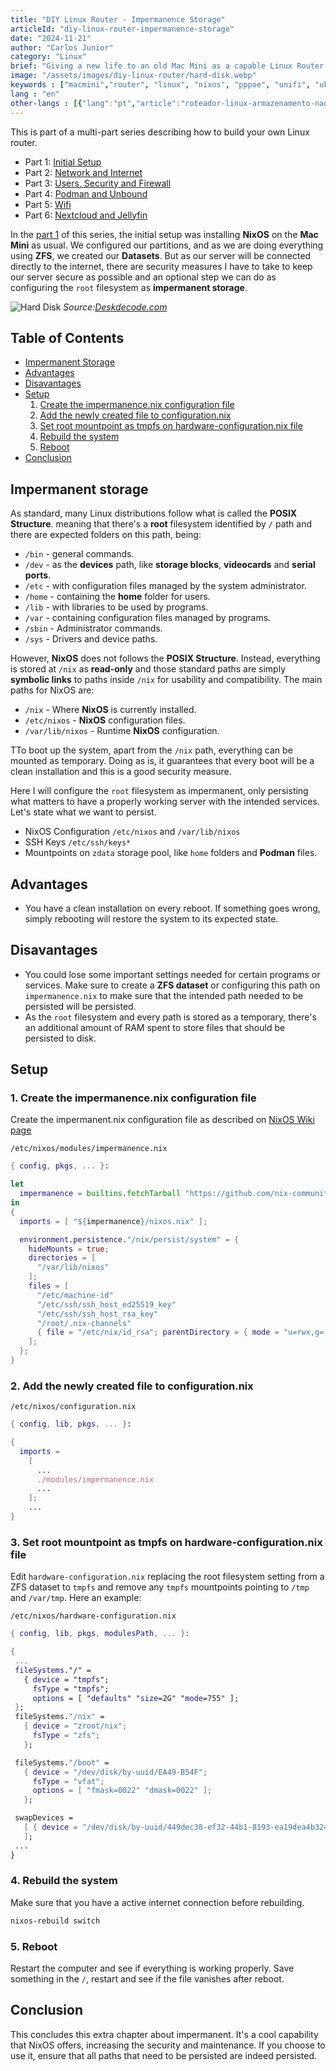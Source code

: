 ```yaml
---
title: "DIY Linux Router - Impermanence Storage"
articleId: "diy-linux-router-impermanence-storage"
date: "2024-11-21"
author: "Carlos Junior"
category: "Linux"
brief: "Giving a new life to an old Mac Mini as a capable Linux Router and homelab. Configuring storage for impermanence."
image: "/assets/images/diy-linux-router/hard-disk.webp"
keywords : ["macmini","router", "linux", "nixos", "pppoe", "unifi", "ubiquiti", "apple", "vlan", "tl-sg108e"]
lang : "en"
other-langs : [{"lang":"pt","article":"roteador-linux-armazenamento-nao-permanente"}]
---
```


This is part of a multi-part series describing how to build your own Linux router.

- Part 1: [Initial Setup](/article/diy-linux-router-part-1-initial-setup)
- Part 2: [Network and Internet](/article/diy-linux-router-part-2-network-and-internet)
- Part 3: [Users, Security and Firewall](/article/diy-linux-router-part-3-users-security-firewall)
- Part 4: [Podman and Unbound](/article/diy-linux-router-part-4-podman-unbound)
- Part 5: [Wifi](/article/diy-linux-router-part-5-wifi)
- Part 6: [Nextcloud and Jellyfin](/article/diy-linux-router-part-6-nextcloud-jellyfin)

In the [part 1](/article/diy-linux-router-part-1-initial-setup) of this series, the initial setup was installing **NixOS** on the **Mac Mini** as usual. We configured our partitions, and as we are doing everything using **ZFS**, we created our **Datasets**. But as our server will be connected directly to the internet, there are security measures I have to take to keep our server secure as possible and an optional step we can do as configuring the `root` filesystem as **impermanent storage**.

![Hard Disk](/assets/images/diy-linux-router/hard-disk.webp)
*Source:[Deskdecode.com](https://www.deskdecode.com/)*

## Table of Contents

- [Impermanent Storage](#impermanent-storage)
- [Advantages](#advantages)
- [Disavantages](#disavantages)
- [Setup](#setup)
  1. [Create the impermanence.nix configuration file](#1-create-the-impermanencenix-configuration-file)
  2. [Add the newly created file to configuration.nix](#2-add-the-newly-created-file-to-configurationnix)
  3. [Set root mountpoint as tmpfs on hardware-configuration.nix file](#3-set-root-mountpoint-as-tmpfs-on-hardware-configurationnix-file)
  4. [Rebuild the system](#4-rebuild-the-system)
  5. [Reboot](#5-reboot)
- [Conclusion](#conclusion)

## Impermanent storage

As standard, many Linux distributions follow what is called the **POSIX Structure**. meaning that there's a **root** filesystem identified by `/` path and there are expected folders on this path, being:

- `/bin` - general commands.
- `/dev` - as the **devices** path, like **storage blocks**, **videocards** and **serial ports**.
- `/etc` - with configuration files managed by the system administrator.
- `/home` - containing the **home** folder for users.
- `/lib` - with libraries to be used by programs.
- `/var` - containing configuration files managed by programs.
- `/sbin` - Administrator commands.
- `/sys` - Drivers and device paths.

However, **NixOS** does not follows the **POSIX Structure**. Instead, everything is stored at `/nix` as **read-only** and those standard paths are simply **symbolic links** to paths inside `/nix` for usability and compatibility.
The main paths for NixOS are:

- `/nix` - Where **NixOS** is currently installed.
- `/etc/nixos` - **NixOS** configuration files.
- `/var/lib/nixos` - Runtime **NixOS** configuration.

TTo boot up the system, apart from the `/nix` path, everything can be mounted as temporary. Doing as is, it guarantees that every boot will be a clean installation and this is a good security measure.

Here I will configure the `root` filesystem as impermanent, only persisting what matters to have a properly working server with the intended services. Let's state what we want to persist.

- NixOS Configuration `/etc/nixos` and `/var/lib/nixos`
- SSH Keys `/etc/ssh/keys*`
- Mountpoints on `zdata` storage pool, like `home` folders and **Podman** files.

## Advantages

- You have a clean installation on every reboot. If something goes wrong, simply rebooting will restore the system to its expected state.

## Disavantages

- You could lose some important settings needed for certain programs or services. Make sure to create a **ZFS dataset** or configuring this path on `impermanence.nix` to make sure that the intended path needed to be persisted will be persisted.
- As the `root` filesystem and every path is stored as a temporary, there's an additional amount of RAM spent to store files that should be persisted to disk.

## Setup

### 1. Create the impermanence.nix configuration file

Create the impermanent.nix configuration file as described on [NixOS Wiki page](https://nixos.wiki/wiki/Impermanence)

`/etc/nixos/modules/impermanence.nix`

```nix
{ config, pkgs, ... }:

let
  impermanence = builtins.fetchTarball "https://github.com/nix-community/impermanence/archive/master.tar.gz";
in
{
  imports = [ "${impermanence}/nixos.nix" ];

  environment.persistence."/nix/persist/system" = {
    hideMounts = true;
    directories = [
      "/var/lib/nixos"
    ];
    files = [
      "/etc/machine-id"
      "/etc/ssh/ssh_host_ed25519_key"
      "/etc/ssh/ssh_host_rsa_key"
      "/root/.nix-channels"
      { file = "/etc/nix/id_rsa"; parentDirectory = { mode = "u=rwx,g=,o="; }; }
    ];
  };
}
```

### 2. Add the newly created file to configuration.nix

`/etc/nixos/configuration.nix`

```nix
{ config, lib, pkgs, ... }:

{
  imports =
    [ 
      ...
      ./modules/impermanence.nix
      ...
    ];
    ...
}
```

### 3. Set root mountpoint as tmpfs on hardware-configuration.nix file

Edit `hardware-configuration.nix` replacing the root filesystem setting from a ZFS dataset to `tmpfs` and remove any `tmpfs` mountpoints pointing to `/tmp` and `/var/tmp`. Here an example:

 `/etc/nixos/hardware-configuration.nix`

 ```nix
 { config, lib, pkgs, modulesPath, ... }:

{
  ...
  fileSystems."/" =
    { device = "tmpfs";
      fsType = "tmpfs";
      options = [ "defaults" "size=2G" "mode=755" ];
  }; 
  fileSystems."/nix" =
    { device = "zroot/nix";
      fsType = "zfs";
    };

  fileSystems."/boot" =
    { device = "/dev/disk/by-uuid/EA49-B54F";
      fsType = "vfat";
      options = [ "fmask=0022" "dmask=0022" ];
    };
 
  swapDevices =
    [ { device = "/dev/disk/by-uuid/449dec38-ef32-44b1-8193-ea19dea4b324"; }
    ];
  ...
}
 ```

### 4. Rebuild the system

Make sure that you have a active internet connection before rebuilding.

```bash
nixos-rebuild switch
```

### 5. Reboot

Restart the computer and see if everything is working properly. Save something in the `/`, restart and see if the file vanishes after reboot.

## Conclusion

This concludes this extra chapter about impermanent. It's a cool capability that NixOS offers, increasing the security and maintenance. If you choose to use it, ensure that all paths that need to be persisted are indeed persisted.
